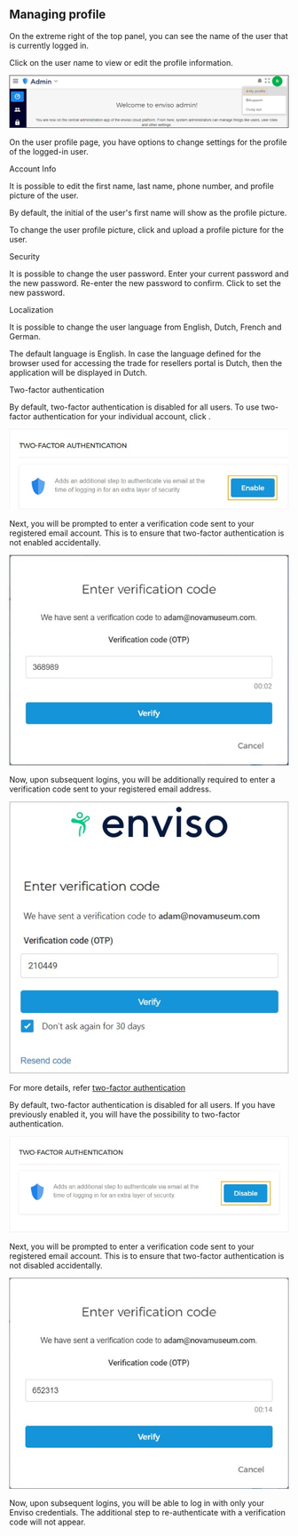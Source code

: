 ## Managing profile


On the extreme right of the top panel, you can see the name of the user that is currently logged in.

Click on the user name to view or edit the profile information.

![Envcld_clip0001.png](media/uuid-43fc77ce-4910-3b22-ace3-2ca6fe53178e.png)

On the user profile page, you have options to change settings for the profile of the logged-in user.

Account Info

It is possible to edit the first name, last name, phone number, and profile picture of the user.

By default, the initial of the user's first name will show as the profile picture.

To change the user profile picture, click and upload a profile picture for the user.

Security

It is possible to change the user password. Enter your current password and the new password. Re-enter the new password to confirm. Click to set the new password.

Localization

It is possible to change the user language from English, Dutch, French and German.

The default language is English. In case the language defined for the browser used for accessing the trade for resellers portal is Dutch, then the application will be displayed in Dutch.

Two-factor authentication

By default, two-factor authentication is disabled for all users. To use two-factor authentication for your individual account, click .

![50.jpg](media/uuid-8cc660a3-99f6-30f7-acc3-a1cb0c674cc3.jpg)

Next, you will be prompted to enter a verification code sent to your registered email account. This is to ensure that two-factor authentication is not enabled accidentally.

![62.jpg](media/uuid-e3a899ab-143a-ad74-7b95-37553dfb60b2.jpg)

Now, upon subsequent logins, you will be additionally required to enter a verification code sent to your registered email address.

![65.jpg](media/uuid-f28a6f6d-4787-9d92-847b-f4cd82213a32.jpg)

For more details, refer [two-factor authentication](UUID-91329744-a6f0-4e93-e3b7-7f913d181def.html)

By default, two-factor authentication is disabled for all users. If you have previously enabled it, you will have the possibility to two-factor authentication.

![63.jpg](media/uuid-15fa3ac8-5238-e964-73d4-2363d08a9432.jpg)

Next, you will be prompted to enter a verification code sent to your registered email account. This is to ensure that two-factor authentication is not disabled accidentally.

![64.jpg](media/uuid-8ca883bd-d7ee-de62-7778-7a412daf7c20.jpg)

Now, upon subsequent logins, you will be able to log in with only your Enviso credentials. The additional step to re-authenticate with a verification code will not appear.